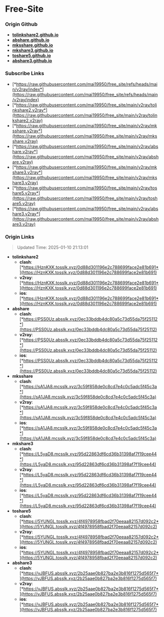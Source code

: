 # Free-Site

### Origin Github

- [**tolinkshare2.github.io**](https://github.com/tolinkshare2/tolinkshare2.github.io)
- [**abshare.github.io**](https://github.com/abshare/abshare.github.io)
- [**mksshare.github.io**](https://github.com/mksshare/mksshare.github.io)
- [**mkshare3.github.io**](https://github.com/mkshare3/mkshare3.github.io)
- [**toshare5.github.io**](https://github.com/toshare5/toshare5.github.io)
- [**abshare3.github.io**](https://github.com/abshare3/abshare3.github.io)

### Subscribe Links

- [*https://raw.githubusercontent.com/mai19950/free_site/refs/heads/main/v2ray/index*](https://raw.githubusercontent.com/mai19950/free_site/refs/heads/main/v2ray/index)
- [*https://raw.githubusercontent.com/mai19950/free_site/main/v2ray/tolinkshare2.v2ray*](https://raw.githubusercontent.com/mai19950/free_site/main/v2ray/tolinkshare2.v2ray)
- [*https://raw.githubusercontent.com/mai19950/free_site/main/v2ray/mksshare.v2ray*](https://raw.githubusercontent.com/mai19950/free_site/main/v2ray/mksshare.v2ray)
- [*https://raw.githubusercontent.com/mai19950/free_site/main/v2ray/abshare.v2ray*](https://raw.githubusercontent.com/mai19950/free_site/main/v2ray/abshare.v2ray)
- [*https://raw.githubusercontent.com/mai19950/free_site/main/v2ray/mkshare3.v2ray*](https://raw.githubusercontent.com/mai19950/free_site/main/v2ray/mkshare3.v2ray)
- [*https://raw.githubusercontent.com/mai19950/free_site/main/v2ray/toshare5.v2ray*](https://raw.githubusercontent.com/mai19950/free_site/main/v2ray/toshare5.v2ray)
- [*https://raw.githubusercontent.com/mai19950/free_site/main/v2ray/abshare3.v2ray*](https://raw.githubusercontent.com/mai19950/free_site/main/v2ray/abshare3.v2ray)

### Origin Links

> Updated Time: 2025-01-10 21:13:01

- **tolinkshare2**
  - **clash**: [*https://HznKXK.tosslk.xyz/0d88d301196e2c788699face2e81b691*](https://HznKXK.tosslk.xyz/0d88d301196e2c788699face2e81b691)
  - **v2ray**: [*https://HznKXK.tosslk.xyz/0d88d301196e2c788699face2e81b691*](https://HznKXK.tosslk.xyz/0d88d301196e2c788699face2e81b691)
  - **ios**: [*https://HznKXK.tosslk.xyz/0d88d301196e2c788699face2e81b691*](https://HznKXK.tosslk.xyz/0d88d301196e2c788699face2e81b691)
- **abshare**
  - **clash**: [*https://PSS0Uz.absslk.xyz/0ec33bddb4dc80a5c73d55da75f25112*](https://PSS0Uz.absslk.xyz/0ec33bddb4dc80a5c73d55da75f25112)
  - **v2ray**: [*https://PSS0Uz.absslk.xyz/0ec33bddb4dc80a5c73d55da75f25112*](https://PSS0Uz.absslk.xyz/0ec33bddb4dc80a5c73d55da75f25112)
  - **ios**: [*https://PSS0Uz.absslk.xyz/0ec33bddb4dc80a5c73d55da75f25112*](https://PSS0Uz.absslk.xyz/0ec33bddb4dc80a5c73d55da75f25112)
- **mksshare**
  - **clash**: [*https://sA1JA8.mcsslk.xyz/3c59f858de0c8cd7e4c0c5adc5f45c3a*](https://sA1JA8.mcsslk.xyz/3c59f858de0c8cd7e4c0c5adc5f45c3a)
  - **v2ray**: [*https://sA1JA8.mcsslk.xyz/3c59f858de0c8cd7e4c0c5adc5f45c3a*](https://sA1JA8.mcsslk.xyz/3c59f858de0c8cd7e4c0c5adc5f45c3a)
  - **ios**: [*https://sA1JA8.mcsslk.xyz/3c59f858de0c8cd7e4c0c5adc5f45c3a*](https://sA1JA8.mcsslk.xyz/3c59f858de0c8cd7e4c0c5adc5f45c3a)
- **mkshare3**
  - **clash**: [*https://L5yaD8.mcsslk.xyz/95d22863df6cd36b31398af7f19cee44*](https://L5yaD8.mcsslk.xyz/95d22863df6cd36b31398af7f19cee44)
  - **v2ray**: [*https://L5yaD8.mcsslk.xyz/95d22863df6cd36b31398af7f19cee44*](https://L5yaD8.mcsslk.xyz/95d22863df6cd36b31398af7f19cee44)
  - **ios**: [*https://L5yaD8.mcsslk.xyz/95d22863df6cd36b31398af7f19cee44*](https://L5yaD8.mcsslk.xyz/95d22863df6cd36b31398af7f19cee44)
- **toshare5**
  - **clash**: [*https://5YUNGL.tosslk.xyz/4f4978958fbad2f70eeaa82157d092c2*](https://5YUNGL.tosslk.xyz/4f4978958fbad2f70eeaa82157d092c2)
  - **v2ray**: [*https://5YUNGL.tosslk.xyz/4f4978958fbad2f70eeaa82157d092c2*](https://5YUNGL.tosslk.xyz/4f4978958fbad2f70eeaa82157d092c2)
  - **ios**: [*https://5YUNGL.tosslk.xyz/4f4978958fbad2f70eeaa82157d092c2*](https://5YUNGL.tosslk.xyz/4f4978958fbad2f70eeaa82157d092c2)
- **abshare3**
  - **clash**: [*https://vJBFUS.absslk.xyz/2b25aae0b827ba2e3b816f1275d565f7*](https://vJBFUS.absslk.xyz/2b25aae0b827ba2e3b816f1275d565f7)
  - **v2ray**: [*https://vJBFUS.absslk.xyz/2b25aae0b827ba2e3b816f1275d565f7*](https://vJBFUS.absslk.xyz/2b25aae0b827ba2e3b816f1275d565f7)
  - **ios**: [*https://vJBFUS.absslk.xyz/2b25aae0b827ba2e3b816f1275d565f7*](https://vJBFUS.absslk.xyz/2b25aae0b827ba2e3b816f1275d565f7)
